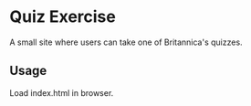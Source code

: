 # Quiz Exercise

A small site where users can take one of Britannica's quizzes.

## Usage

Load index.html in browser.

